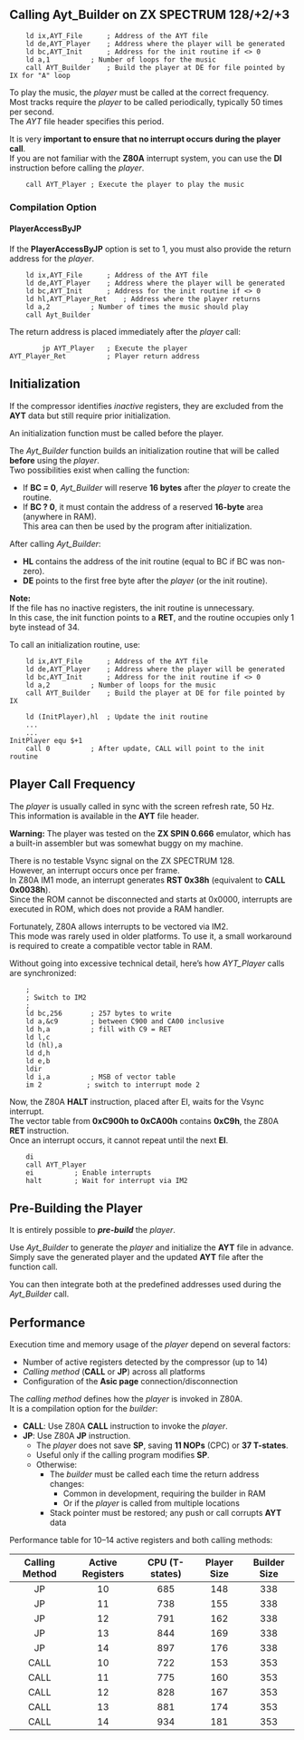 ## Calling Ayt_Builder on ZX SPECTRUM 128/+2/+3

		ld ix,AYT_File		; Address of the AYT file
		ld de,AYT_Player	; Address where the player will be generated
		ld bc,AYT_Init		; Address for the init routine if <> 0
        ld a,1			; Number of loops for the music
		call AYT_Builder	; Build the player at DE for file pointed by IX for "A" loop

To play the music, the *player* must be called at the correct frequency.  
Most tracks require the *player* to be called periodically, typically 50 times per second.  
The *AYT* file header specifies this period.  

It is very **important to ensure that no interrupt occurs during the player call**.  
If you are not familiar with the **Z80A** interrupt system, you can use the **DI** instruction before calling the *player*.

		call AYT_Player	; Execute the player to play the music

### Compilation Option
#### PlayerAccessByJP

If the **PlayerAccessByJP** option is set to 1, you must also provide the return address for the *player*.

		ld ix,AYT_File		; Address of the AYT file
		ld de,AYT_Player	; Address where the player will be generated
		ld bc,AYT_Init		; Address for the init routine if <> 0
		ld hl,AYT_Player_Ret	; Address where the player returns
		ld a,2			; Number of times the music should play
		call Ayt_Builder

The return address is placed immediately after the *player* call:

			jp AYT_Player	; Execute the player
	AYT_Player_Ret			; Player return address

## Initialization
If the compressor identifies *inactive* registers, they are excluded from the **AYT** data but still require prior initialization.

An initialization function must be called before the player.

The *Ayt_Builder* function builds an initialization routine that will be called **before** using the *player*.  
Two possibilities exist when calling the function:
- If **BC = 0**, *Ayt_Builder* will reserve **16 bytes** after the *player* to create the routine.
- If **BC ? 0**, it must contain the address of a reserved **16-byte** area (anywhere in RAM).  
  This area can then be used by the program after initialization.

After calling *Ayt_Builder*:
- **HL** contains the address of the init routine (equal to BC if BC was non-zero).
- **DE** points to the first free byte after the *player* (or the init routine).

**Note:**  
If the file has no inactive registers, the init routine is unnecessary.  
In this case, the init function points to a **RET**, and the routine occupies only 1 byte instead of 34.

To call an initialization routine, use:

		ld ix,AYT_File		; Address of the AYT file
		ld de,AYT_Player	; Address where the player will be generated
		ld bc,AYT_Init		; Address for the init routine if <> 0
        ld a,2			; Number of loops for the music
		call AYT_Builder	; Build the player at DE for file pointed by IX

		ld (InitPlayer),hl	; Update the init routine
		...
		...
	InitPlayer equ $+1
		call 0			; After update, CALL will point to the init routine

## Player Call Frequency
The *player* is usually called in sync with the screen refresh rate, 50 Hz.  
This information is available in the **AYT** file header.  

**Warning:** The player was tested on the **ZX SPIN 0.666** emulator, which has a built-in assembler but was somewhat buggy on my machine.

There is no testable Vsync signal on the ZX SPECTRUM 128.  
However, an interrupt occurs once per frame.  
In Z80A IM1 mode, an interrupt generates **RST 0x38h** (equivalent to **CALL 0x0038h**).  
Since the ROM cannot be disconnected and starts at 0x0000, interrupts are executed in ROM, which does not provide a RAM handler.

Fortunately, Z80A allows interrupts to be vectored via IM2.  
This mode was rarely used in older platforms. To use it, a small workaround is required to create a compatible vector table in RAM.

Without going into excessive technical detail, here’s how *AYT_Player* calls are synchronized:

		;
		; Switch to IM2
        ;
		ld bc,256		; 257 bytes to write
		ld a,&c9		; between C900 and CA00 inclusive
		ld h,a			; fill with C9 = RET
		ld l,c
		ld (hl),a
		ld d,h
		ld e,b
		ldir
		ld i,a			; MSB of vector table
		im 2           ; switch to interrupt mode 2

Now, the Z80A **HALT** instruction, placed after EI, waits for the Vsync interrupt.  
The vector table from **0xC900h to 0xCA00h** contains **0xC9h**, the Z80A **RET** instruction.  
Once an interrupt occurs, it cannot repeat until the next **EI**.

		di
		call AYT_Player
		ei			; Enable interrupts
		halt		; Wait for interrupt via IM2

## Pre-Building the Player
It is entirely possible to ***pre-build*** the *player*.

Use *Ayt_Builder* to generate the *player* and initialize the **AYT** file in advance.  
Simply save the generated player and the updated **AYT** file after the function call.

You can then integrate both at the predefined addresses used during the *Ayt_Builder* call.

## Performance

Execution time and memory usage of the *player* depend on several factors:
- Number of active registers detected by the compressor (up to 14)
- *Calling method* (**CALL** or **JP**) across all platforms
- Configuration of the **Asic page** connection/disconnection

The *calling method* defines how the *player* is invoked in Z80A.  
It is a compilation option for the *builder*:
- **CALL**: Use Z80A **CALL** instruction to invoke the *player*.
- **JP**: Use Z80A **JP** instruction.  
  - The *player* does not save **SP**, saving **11 NOPs** (CPC) or **37 T-states**.  
  - Useful only if the calling program modifies **SP**.  
  - Otherwise:
    - The *builder* must be called each time the return address changes:
      - Common in development, requiring the builder in RAM
      - Or if the *player* is called from multiple locations
    - Stack pointer must be restored; any push or call corrupts **AYT** data

Performance table for 10–14 active registers and both calling methods:

| Calling Method | Active Registers | CPU (T-states) | Player Size | Builder Size |
| :-----------: | :--------------: | :------------: | :---------: | :-----------: |
| JP            | 10               | 685            | 148         | 338           |
| JP            | 11               | 738            | 155         | 338           |    
| JP            | 12               | 791            | 162         | 338           |        
| JP            | 13               | 844            | 169         | 338           |        
| JP            | 14               | 897            | 176         | 338           |  
| CALL          | 10               | 722            | 153         | 353           |
| CALL          | 11               | 775            | 160         | 353           |
| CALL          | 12               | 828            | 167         | 353           |
| CALL          | 13               | 881            | 174         | 353           |
| CALL          | 14               | 934            | 181         | 353           |
